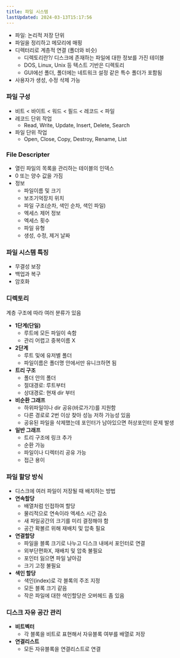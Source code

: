 ```yaml
---
title: 파일 시스템
lastUpdated: 2024-03-13T15:17:56
---
```


- 파일: 논리적 저장 단위
- 파일을 정리하고 메모리에 매핑
- 디렉터리로 계층적 연결 (폴더와 비슷)
    - 디렉토리란?/ 디스크에 존재하는 파일에 대한 정보를 가진 테이블
    - DOS, Linux, Unix 등 텍스트 기반은 디렉토리
    - GUI에선 폴더, 폴더에는 네트워크 설정 같은 특수 폴더가 포함됨
- 사용자가 생성, 수정 삭제 가능

### 파일 구성

- 비트 < 바이트 < 워드 < 필드 < 레코드 < 파일
- 레코드 단위 작업
    - Read, Write, Update, Insert, Delete, Search
- 파일 단위 작업
    - Open, Close, Copy, Destroy, Rename, List

### File Descripter

- 열린 파일의 목록을 관리하는 테이블의 인덱스
- 0 또는 양수 값을 가짐
- 정보
    - 파일이름 및 크기
    - 보조기억장치 위치
    - 파일 구조(순차, 색인 순차, 색인 파일)
    - 엑세스 제어 정보
    - 엑세스 횟수
    - 파일 유형
    - 생성, 수정, 제거 날짜

### 파일 시스템 특징

- 무결성 보장
- 백업과 복구
- 암호화

### 디렉토리

계층 구조에 따라 여러 분류가 있음

- **1단계(단일)**
    - 루트에 모든 파일이 속함
    - 관리 어렵고 중복이름 X
- **2단계**
    - 루트 및에 유저별 폴더
    - 파일이름은 폴더명 안에서만 유니크하면 됨
- **트리 구조**
    - 폴더 안의 폴더
    - 절대경로: 루트부터
    - 상대경로: 현재 dir 부터
- **비순환 그래프**
    - 하위파일이나 dir 공유(바로가기)를 지원함
    - 다른 경로로 2번 이상 찾아 성능 저하 가능성 있음
    - 공유된 파일을 삭제했는데 포인터가 남아있으면 허상포인터 문제 발생
- **일반 그래프**
    - 트리 구조에 링크 추가
    - 순환 가능
    - 파일이나 디렉터리 공유 가능
    - 접근 용이

### 파일 할당 방식

- 디스크에 여러 파일이 저장될 때 배치하는 방법
- **연속할당**
    - 배열처럼 인접하여 할당
    - 물리적으로 연속이라 엑세스 시간 감소
    - 새 파일공간의 크기를 미리 결정해야 함
    - 공간 확볼르 위해 재배치 및 압축 필요
- **연결할당**
    - 파일을 블록 크기로 나누고 디스크 내에서 포인터로 연결
    - 외부단편화X, 재배치 및 압축 불필요
    - 포인터 잃으면 파일 날아감
    - 크기 고정 불필요
- **색인 할당**
    - 색인(index)로 각 블록의 주조 지정
    - 모든 블록 크기 같음
    - 작은 파일에 대한 색인할당은 오버헤드 좀 있음

### 디스크 자유 공간 관리

- **비트벡터**
    - 각 블록을 비트로 표현해서 자유블록 여부를 배열로 저장
- **연결리스트**
    - 모든 자유블록을 연결리스트로 연결